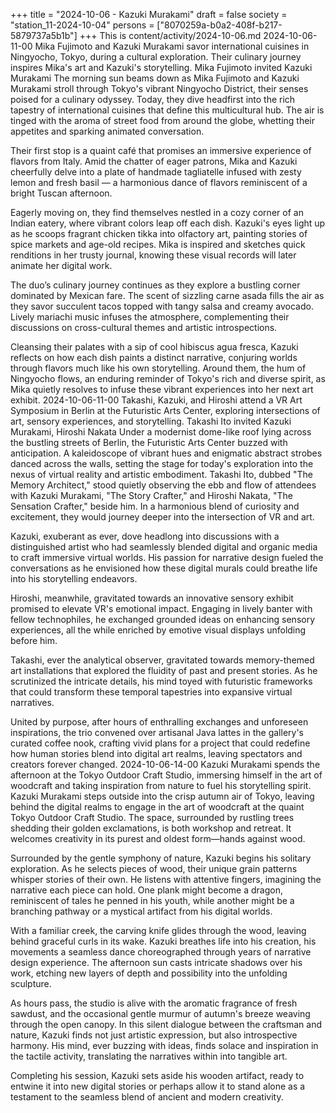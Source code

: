 +++
title = "2024-10-06 - Kazuki Murakami"
draft = false
society = "station_11-2024-10-04"
persons = ["8070259a-b0a2-408f-b217-5879737a5b1b"]
+++
This is content/activity/2024-10-06.md
2024-10-06-11-00
Mika Fujimoto and Kazuki Murakami savor international cuisines in Ningyocho, Tokyo, during a cultural exploration. Their culinary journey inspires Mika's art and Kazuki's storytelling.
Mika Fujimoto invited Kazuki Murakami
The morning sun beams down as Mika Fujimoto and Kazuki Murakami stroll through Tokyo's vibrant Ningyocho District, their senses poised for a culinary odyssey. Today, they dive headfirst into the rich tapestry of international cuisines that define this multicultural hub. The air is tinged with the aroma of street food from around the globe, whetting their appetites and sparking animated conversation.

Their first stop is a quaint café that promises an immersive experience of flavors from Italy. Amid the chatter of eager patrons, Mika and Kazuki cheerfully delve into a plate of handmade tagliatelle infused with zesty lemon and fresh basil — a harmonious dance of flavors reminiscent of a bright Tuscan afternoon.

Eagerly moving on, they find themselves nestled in a cozy corner of an Indian eatery, where vibrant colors leap off each dish. Kazuki's eyes light up as he scoops fragrant chicken tikka into olfactory art, painting stories of spice markets and age-old recipes. Mika is inspired and sketches quick renditions in her trusty journal, knowing these visual records will later animate her digital work.

The duo’s culinary journey continues as they explore a bustling corner dominated by Mexican fare. The scent of sizzling carne asada fills the air as they savor succulent tacos topped with tangy salsa and creamy avocado. Lively mariachi music infuses the atmosphere, complementing their discussions on cross-cultural themes and artistic introspections.

Cleansing their palates with a sip of cool hibiscus agua fresca, Kazuki reflects on how each dish paints a distinct narrative, conjuring worlds through flavors much like his own storytelling. Around them, the hum of Ningyocho flows, an enduring reminder of Tokyo's rich and diverse spirit, as Mika quietly resolves to infuse these vibrant experiences into her next art exhibit.
2024-10-06-11-00
Takashi, Kazuki, and Hiroshi attend a VR Art Symposium in Berlin at the Futuristic Arts Center, exploring intersections of art, sensory experiences, and storytelling.
Takashi Ito invited Kazuki Murakami, Hiroshi Nakata
Under a modernist dome-like roof lying across the bustling streets of Berlin, the Futuristic Arts Center buzzed with anticipation. A kaleidoscope of vibrant hues and enigmatic abstract strobes danced across the walls, setting the stage for today's exploration into the nexus of virtual reality and artistic embodiment. Takashi Ito, dubbed "The Memory Architect," stood quietly observing the ebb and flow of attendees with Kazuki Murakami, "The Story Crafter," and Hiroshi Nakata, "The Sensation Crafter," beside him. In a harmonious blend of curiosity and excitement, they would journey deeper into the intersection of VR and art.

Kazuki, exuberant as ever, dove headlong into discussions with a distinguished artist who had seamlessly blended digital and organic media to craft immersive virtual worlds. His passion for narrative design fueled the conversations as he envisioned how these digital murals could breathe life into his storytelling endeavors.

Hiroshi, meanwhile, gravitated towards an innovative sensory exhibit promised to elevate VR's emotional impact. Engaging in lively banter with fellow technophiles, he exchanged grounded ideas on enhancing sensory experiences, all the while enriched by emotive visual displays unfolding before him.

Takashi, ever the analytical observer, gravitated towards memory-themed art installations that explored the fluidity of past and present stories. As he scrutinized the intricate details, his mind toyed with futuristic frameworks that could transform these temporal tapestries into expansive virtual narratives.

United by purpose, after hours of enthralling exchanges and unforeseen inspirations, the trio convened over artisanal Java lattes in the gallery's curated coffee nook, crafting vivid plans for a project that could redefine how human stories blend into digital art realms, leaving spectators and creators forever changed.
2024-10-06-14-00
Kazuki Murakami spends the afternoon at the Tokyo Outdoor Craft Studio, immersing himself in the art of woodcraft and taking inspiration from nature to fuel his storytelling spirit.
Kazuki Murakami steps outside into the crisp autumn air of Tokyo, leaving behind the digital realms to engage in the art of woodcraft at the quaint Tokyo Outdoor Craft Studio. The space, surrounded by rustling trees shedding their golden exclamations, is both workshop and retreat. It welcomes creativity in its purest and oldest form—hands against wood. 

Surrounded by the gentle symphony of nature, Kazuki begins his solitary exploration. As he selects pieces of wood, their unique grain patterns whisper stories of their own. He listens with attentive fingers, imagining the narrative each piece can hold. One plank might become a dragon, reminiscent of tales he penned in his youth, while another might be a branching pathway or a mystical artifact from his digital worlds. 

With a familiar creek, the carving knife glides through the wood, leaving behind graceful curls in its wake. Kazuki breathes life into his creation, his movements a seamless dance choreographed through years of narrative design experience. The afternoon sun casts intricate shadows over his work, etching new layers of depth and possibility into the unfolding sculpture. 

As hours pass, the studio is alive with the aromatic fragrance of fresh sawdust, and the occasional gentle murmur of autumn's breeze weaving through the open canopy. In this silent dialogue between the craftsman and nature, Kazuki finds not just artistic expression, but also introspective harmony. His mind, ever buzzing with ideas, finds solace and inspiration in the tactile activity, translating the narratives within into tangible art.

Completing his session, Kazuki sets aside his wooden artifact, ready to entwine it into new digital stories or perhaps allow it to stand alone as a testament to the seamless blend of ancient and modern creativity.
